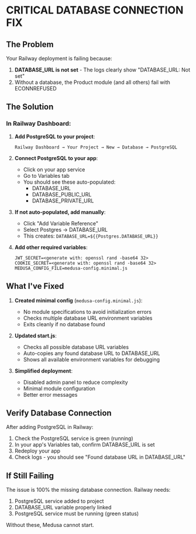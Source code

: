 # CRITICAL DATABASE CONNECTION FIX

## The Problem
Your Railway deployment is failing because:
1. **DATABASE_URL is not set** - The logs clearly show "DATABASE_URL: Not set"
2. Without a database, the Product module (and all others) fail with ECONNREFUSED

## The Solution

### In Railway Dashboard:

1. **Add PostgreSQL to your project**:
   ```
   Railway Dashboard → Your Project → New → Database → PostgreSQL
   ```

2. **Connect PostgreSQL to your app**:
   - Click on your app service
   - Go to Variables tab
   - You should see these auto-populated:
     - DATABASE_URL
     - DATABASE_PUBLIC_URL
     - DATABASE_PRIVATE_URL

3. **If not auto-populated, add manually**:
   - Click "Add Variable Reference"
   - Select Postgres → DATABASE_URL
   - This creates: `DATABASE_URL=${{Postgres.DATABASE_URL}}`

4. **Add other required variables**:
   ```
   JWT_SECRET=<generate with: openssl rand -base64 32>
   COOKIE_SECRET=<generate with: openssl rand -base64 32>
   MEDUSA_CONFIG_FILE=medusa-config.minimal.js
   ```

## What I've Fixed

1. **Created minimal config** (`medusa-config.minimal.js`):
   - No module specifications to avoid initialization errors
   - Checks multiple database URL environment variables
   - Exits cleanly if no database found

2. **Updated start.js**:
   - Checks all possible database URL variables
   - Auto-copies any found database URL to DATABASE_URL
   - Shows all available environment variables for debugging

3. **Simplified deployment**:
   - Disabled admin panel to reduce complexity
   - Minimal module configuration
   - Better error messages

## Verify Database Connection

After adding PostgreSQL in Railway:

1. Check the PostgreSQL service is green (running)
2. In your app's Variables tab, confirm DATABASE_URL is set
3. Redeploy your app
4. Check logs - you should see "Found database URL in DATABASE_URL"

## If Still Failing

The issue is 100% the missing database connection. Railway needs:
1. PostgreSQL service added to project
2. DATABASE_URL variable properly linked
3. PostgreSQL service must be running (green status)

Without these, Medusa cannot start.